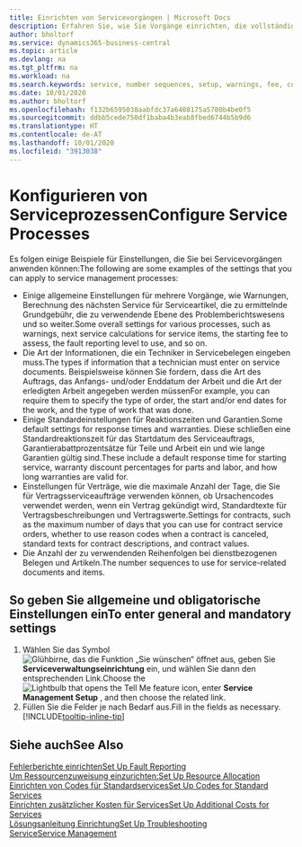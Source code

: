 ```yaml
---
title: Einrichten von Servicevorgängen | Microsoft Docs
description: Erfahren Sie, wie Sie Vorgänge einrichten, die vollständige Zufriedenheit Ihrer Debitoren mit Ihrem Debitorendienst sicherzustellen.
author: bholtorf
ms.service: dynamics365-business-central
ms.topic: article
ms.devlang: na
ms.tgt_pltfrm: na
ms.workload: na
ms.search.keywords: service, number sequences, setup, warnings, fee, contracts, warranties
ms.date: 10/01/2020
ms.author: bholtorf
ms.openlocfilehash: f132b6595038aabfdc37a6408175a5780b4be0f5
ms.sourcegitcommit: ddbb5cede750df1baba4b3eab8fbed6744b5b9d6
ms.translationtype: HT
ms.contentlocale: de-AT
ms.lasthandoff: 10/01/2020
ms.locfileid: "3913038"
---
```

# <a name="configure-service-processes"></a><span data-ttu-id="18d5b-103">Konfigurieren von Serviceprozessen</span><span class="sxs-lookup"><span data-stu-id="18d5b-103">Configure Service Processes</span></span>
<span data-ttu-id="18d5b-104">Es folgen einige Beispiele für Einstellungen, die Sie bei Servicevorgängen anwenden können:</span><span class="sxs-lookup"><span data-stu-id="18d5b-104">The following are some examples of the settings that you can apply to service management processes:</span></span>  
  
* <span data-ttu-id="18d5b-105">Einige allgemeine Einstellungen für mehrere Vorgänge, wie Warnungen, Berechnung des nächsten Service für Serviceartikel, die zu ermittelnde Grundgebühr, die zu verwendende Ebene des Problemberichtswesens und so weiter.</span><span class="sxs-lookup"><span data-stu-id="18d5b-105">Some overall settings for various processes, such as warnings, next service calculations for service items, the starting fee to assess, the fault reporting level to use, and so on.</span></span>  
* <span data-ttu-id="18d5b-106">Die Art der Informationen, die ein Techniker in Servicebelegen eingeben muss.</span><span class="sxs-lookup"><span data-stu-id="18d5b-106">The types if information that a technician must enter on service documents.</span></span> <span data-ttu-id="18d5b-107">Beispielsweise können Sie fordern, dass die Art des Auftrags, das Anfangs- und/oder Enddatum der Arbeit und die Art der erledigten Arbeit angegeben werden müssen</span><span class="sxs-lookup"><span data-stu-id="18d5b-107">For example, you can require them to specify the type of order, the start and/or end dates for the work, and the type of work that was done.</span></span>  
* <span data-ttu-id="18d5b-108">Einige Standardeinstellungen für Reaktionszeiten und Garantien.</span><span class="sxs-lookup"><span data-stu-id="18d5b-108">Some default settings for response times and warranties.</span></span> <span data-ttu-id="18d5b-109">Diese schließen eine Standardreaktionszeit für das Startdatum des Serviceauftrags, Garantierabattprozentsätze für Teile und Arbeit ein und wie lange Garantien gültig sind.</span><span class="sxs-lookup"><span data-stu-id="18d5b-109">These include a default response time for starting service, warranty discount percentages for parts and labor, and how long warranties are valid for.</span></span>  
* <span data-ttu-id="18d5b-110">Einstellungen für Verträge, wie die maximale Anzahl der Tage, die Sie für Vertragsserviceaufträge verwenden können, ob Ursachencodes verwendet werden, wenn ein Vertrag gekündigt wird, Standardtexte für Vertragsbeschreibungen und Vertragswerte.</span><span class="sxs-lookup"><span data-stu-id="18d5b-110">Settings for contracts, such as the maximum number of days that you can use for contract service orders, whether to use reason codes when a contract is canceled, standard texts for contract descriptions, and contract values.</span></span>  
* <span data-ttu-id="18d5b-111">Die Anzahl der zu verwendenden Reihenfolgen bei dienstbezogenen Belegen und Artikeln.</span><span class="sxs-lookup"><span data-stu-id="18d5b-111">The number sequences to use for service-related documents and items.</span></span>  

## <a name="to-enter-general-and-mandatory-settings"></a><span data-ttu-id="18d5b-112">So geben Sie allgemeine und obligatorische Einstellungen ein</span><span class="sxs-lookup"><span data-stu-id="18d5b-112">To enter general and mandatory settings</span></span>
1. <span data-ttu-id="18d5b-113">Wählen Sie das Symbol ![Glühbirne, das die Funktion „Sie wünschen“ öffnet](media/ui-search/search_small.png "Tell Me-Funktion") aus, geben Sie **Serviceverwaltungseinrichtung** ein, und wählen Sie dann den entsprechenden Link.</span><span class="sxs-lookup"><span data-stu-id="18d5b-113">Choose the ![Lightbulb that opens the Tell Me feature](media/ui-search/search_small.png "Tell me what you want to do") icon, enter **Service Management Setup** , and then choose the related link.</span></span>
2. <span data-ttu-id="18d5b-114">Füllen Sie die Felder je nach Bedarf aus.</span><span class="sxs-lookup"><span data-stu-id="18d5b-114">Fill in the fields as necessary.</span></span> [!INCLUDE[tooltip-inline-tip](includes/tooltip-inline-tip_md.md)]  

## <a name="see-also"></a><span data-ttu-id="18d5b-115">Siehe auch</span><span class="sxs-lookup"><span data-stu-id="18d5b-115">See Also</span></span>  
[<span data-ttu-id="18d5b-116">Fehlerberichte einrichten</span><span class="sxs-lookup"><span data-stu-id="18d5b-116">Set Up Fault Reporting</span></span>](service-how-setup-fault-reporting.md)  
[<span data-ttu-id="18d5b-117">Um Ressourcenzuweisung einzurichten:</span><span class="sxs-lookup"><span data-stu-id="18d5b-117">Set Up Resource Allocation</span></span>](service-how-setup-resource-allocation.md)  
[<span data-ttu-id="18d5b-118">Einrichten von Codes für Standardservices</span><span class="sxs-lookup"><span data-stu-id="18d5b-118">Set Up Codes for Standard Services</span></span>](service-how-setup-service-coding.md)  
[<span data-ttu-id="18d5b-119">Einrichten zusätzlicher Kosten für Services</span><span class="sxs-lookup"><span data-stu-id="18d5b-119">Set Up Additional Costs for Services</span></span>](service-how-setup-service-costs-pricing.md)  
[<span data-ttu-id="18d5b-120">Lösungsanleitung Einrichtung</span><span class="sxs-lookup"><span data-stu-id="18d5b-120">Set Up Troubleshooting</span></span>](service-how-setup-troubleshooting.md)  
[<span data-ttu-id="18d5b-121">Service</span><span class="sxs-lookup"><span data-stu-id="18d5b-121">Service Management</span></span>](service-service.md)  
